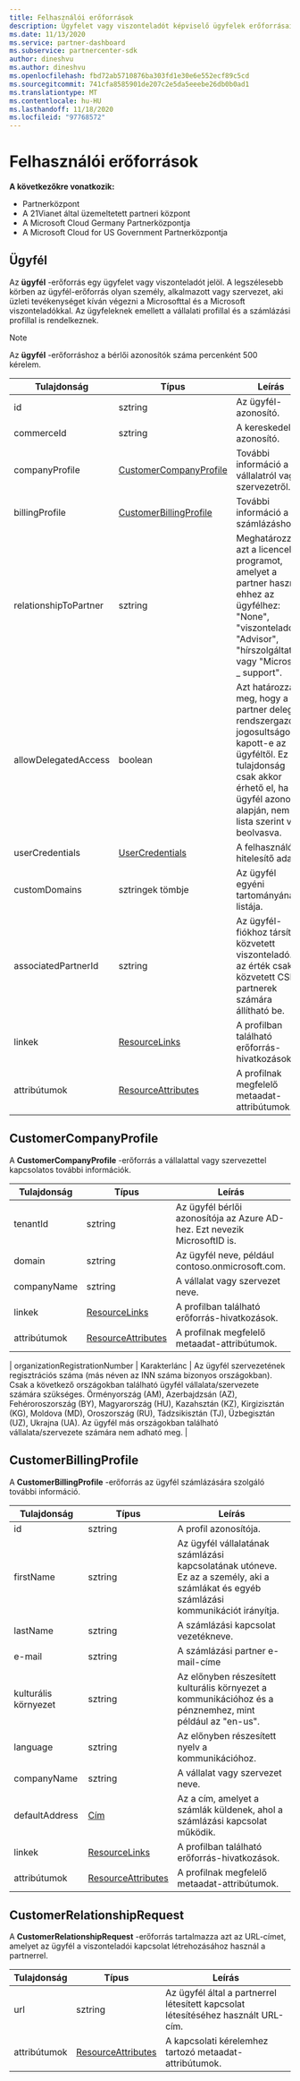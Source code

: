 ```yaml
---
title: Felhasználói erőforrások
description: Ügyfelet vagy viszonteladót képviselő ügyfelek erőforrásai.
ms.date: 11/13/2020
ms.service: partner-dashboard
ms.subservice: partnercenter-sdk
author: dineshvu
ms.author: dineshvu
ms.openlocfilehash: fbd72ab5710876ba303fd1e30e6e552ecf89c5cd
ms.sourcegitcommit: 741cfa8585901de207c2e5da5eeebe26db0b0ad1
ms.translationtype: MT
ms.contentlocale: hu-HU
ms.lasthandoff: 11/18/2020
ms.locfileid: "97768572"
---
```

# <a name="customer-resources"></a>Felhasználói erőforrások

**A következőkre vonatkozik:**

- Partnerközpont
- A 21Vianet által üzemeltetett partneri központ
- A Microsoft Cloud Germany Partnerközpontja
- A Microsoft Cloud for US Government Partnerközpontja

## <a name="customer"></a>Ügyfél

Az **ügyfél** -erőforrás egy ügyfelet vagy viszonteladót jelöl. A legszélesebb körben az ügyfél-erőforrás olyan személy, alkalmazott vagy szervezet, aki üzleti tevékenységet kíván végezni a Microsofttal és a Microsoft viszonteladókkal. Az ügyfeleknek emellett a vállalati profillal és a számlázási profillal is rendelkeznek.

>[!NOTE]
>Az **ügyfél** -erőforráshoz a bérlői azonosítók száma percenként 500 kérelem.

| Tulajdonság              | Típus                                                             | Leírás                                                                                                                                  |
|-----------------------|------------------------------------------------------------------|----------------------------------------------------------------------------------------------------------------------------------------------|
| id                    | sztring                                                           | Az ügyfél-azonosító.                                                                                                                             |
| commerceId            | sztring                                                           | A kereskedelmi azonosító.                                                                                                                             |
| companyProfile        | [CustomerCompanyProfile](#customercompanyprofile)                | További információ a vállalatról vagy szervezetről.                                                                                    |
| billingProfile        | [CustomerBillingProfile](#customerbillingprofile)                | További információ a számlázáshoz.                                                                                                     |
| relationshipToPartner | sztring                                                           | Meghatározza azt a licencelési programot, amelyet a partner használ ehhez az ügyfélhez: "None", "viszonteladó", "Advisor", "hírszolgáltatás" vagy "Microsoft \_ support". |
| allowDelegatedAccess  | boolean                                                          | Azt határozza meg, hogy a partner delegált rendszergazdai jogosultságokat kapott-e az ügyféltől. Ez a tulajdonság csak akkor érhető el, ha az ügyfél azonosító alapján, nem lista szerint van beolvasva.                                                         |
| userCredentials       | [UserCredentials](user-resources.md#usercredentials) | A felhasználó hitelesítő adatai.                                                                                                                        |
| customDomains         | sztringek tömbje                                                 | Az ügyfél egyéni tartományának listája.                                                                                                        |
| associatedPartnerId   | sztring                                                           | Az ügyfél-fiókhoz társított közvetett viszonteladó. Ez az érték csak közvetett CSP-partnerek számára állítható be.                              |
| linkek                 | [ResourceLinks](utility-resources.md#resourcelinks)             | A profilban található erőforrás-hivatkozások.                                                                                             |
| attribútumok            | [ResourceAttributes](utility-resources.md#resourceattributes)   | A profilnak megfelelő metaadat-attribútumok.                                                                                        |

## <a name="customercompanyprofile"></a>CustomerCompanyProfile

A **CustomerCompanyProfile** -erőforrás a vállalattal vagy szervezettel kapcsolatos további információk.

| Tulajdonság    | Típus                                                           | Leírás                                                                       |
|-------------|----------------------------------------------------------------|-----------------------------------------------------------------------------------|
| tenantId    | sztring                                                         | Az ügyfél bérlői azonosítója az Azure AD-hez. Ezt nevezik MicrosoftID is. |
| domain      | sztring                                                         | Az ügyfél neve, például contoso.onmicrosoft.com.                             |
| companyName | sztring                                                         | A vállalat vagy szervezet neve.                                          |
| linkek       | [ResourceLinks](utility-resources.md#resourcelinks)           | A profilban található erőforrás-hivatkozások.                                  |
| attribútumok  | [ResourceAttributes](utility-resources.md#resourceattributes) | A profilnak megfelelő metaadat-attribútumok.                             |

| organizationRegistrationNumber | Karakterlánc | Az ügyfél szervezetének regisztrációs száma (más néven az INN száma bizonyos országokban). Csak a következő országokban található ügyfél vállalata/szervezete számára szükséges. Örményország (AM), Azerbajdzsán (AZ), Fehéroroszország (BY), Magyarország (HU), Kazahsztán (KZ), Kirgizisztán (KG), Moldova (MD), Oroszország (RU), Tádzsikisztán (TJ), Üzbegisztán (UZ), Ukrajna (UA). Az ügyfél más országokban található vállalata/szervezete számára nem adható meg. |


## <a name="customerbillingprofile"></a>CustomerBillingProfile

A **CustomerBillingProfile** -erőforrás az ügyfél számlázására szolgáló további információ.

| Tulajdonság       | Típus                                                           | Leírás                                                                                                                                            |
|----------------|----------------------------------------------------------------|--------------------------------------------------------------------------------------------------------------------------------------------------------|
| id             | sztring                                                         | A profil azonosítója.                                                                                                                                |
| firstName      | sztring                                                         | Az ügyfél vállalatának számlázási kapcsolatának utóneve. Ez az a személy, aki a számlákat és egyéb számlázási kommunikációt irányítja. |
| lastName       | sztring                                                         | A számlázási kapcsolat vezetékneve.                                                                                                                  |
| e-mail          | sztring                                                         | A számlázási partner e-mail-címe                                                                                                                    |
| kulturális környezet        | sztring                                                         | Az előnyben részesített kulturális környezet a kommunikációhoz és a pénznemhez, mint például az "en-us".                                                                               |
| language       | sztring                                                         | Az előnyben részesített nyelv a kommunikációhoz.                                                                                                            |
| companyName    | sztring                                                         | A vállalat vagy szervezet neve.                                                                                                               |
| defaultAddress | [Cím](utility-resources.md#address)                       | Az a cím, amelyet a számlák küldenek, ahol a számlázási kapcsolat működik.                                                                                   |
| linkek          | [ResourceLinks](utility-resources.md#resourcelinks)           | A profilban található erőforrás-hivatkozások.                                                                                                       |
| attribútumok     | [ResourceAttributes](utility-resources.md#resourceattributes) | A profilnak megfelelő metaadat-attribútumok.                                                                                                  |

## <a name="customerrelationshiprequest"></a>CustomerRelationshipRequest

A **CustomerRelationshipRequest** -erőforrás tartalmazza azt az URL-címet, amelyet az ügyfél a viszonteladói kapcsolat létrehozásához használ a partnerrel.

| Tulajdonság   | Típus                                                           | Leírás                                                              |
|------------|----------------------------------------------------------------|--------------------------------------------------------------------------|
| url        | sztring                                                         | Az ügyfél által a partnerrel létesített kapcsolat létesítéséhez használt URL-cím. |
| attribútumok | [ResourceAttributes](utility-resources.md#resourceattributes) | A kapcsolati kérelemhez tartozó metaadat-attribútumok.       |